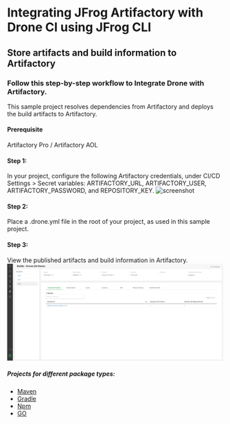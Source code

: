 # Integrating JFrog Artifactory with Drone CI using JFrog CLI

## Store artifacts and build information to Artifactory

### Follow this step-by-step workflow to Integrate Drone with Artifactory.
This sample project resolves dependencies from Artifactory and deploys the build artifacts to Artifactory.

#### Prerequisite
Artifactory Pro / Artifactory AOL  

#### Step 1:
In your project, configure the following Artifactory credentials, under CI/CD Settings > Secret variables: ARTIFACTORY_URL, ARTIFACTORY_USER, ARTIFACTORY_PASSWORD, and REPOSITORY_KEY.
![screenshot](img/Screenhot1.png)

#### Step 2:
Place a .drone.yml file in the root of your project, as used in this sample project.

#### Step 3:
View the published artifacts and build information in Artifactory.
![screenshot](img/ScreenShot2.png)


##### Projects for different package types:

* [Maven](drone-maven)
* [Gradle](drone-gradle)
* [Npm](drone-npm-artifactory)
* [GO](drone-go)


